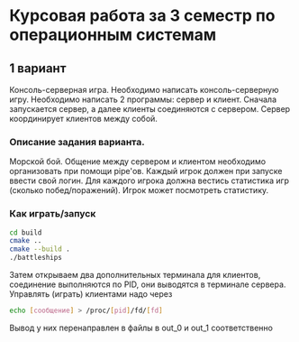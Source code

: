 # Курсовая работа за 3 семестр по операционным системам

## 1 вариант

Консоль-серверная игра. Необходимо написать консоль-серверную игру. Необходимо написать 2 программы: сервер и клиент. Сначала запускается сервер, а далее клиенты соединяются с сервером. Сервер координирует клиентов между собой.

### Описание задания варианта.

Морской бой. Общение между сервером и клиентом необходимо организовать при помощи pipe'ов. Каждый игрок должен при запуске ввести свой логин. Для каждого игрока должна вестись статистика игр (сколько побед/поражений). Игрок может посмотреть статистику.

### Как играть/запуск

```Bash
cd build
cmake ..
cmake --build .
./battleships
```

Затем открываем два дополнительных терминала для клиентов, соединение выполняются по PID, они выводятся в терминале сервера.
Управлять (играть) клиентами надо через 

```Bash
echo [сообщение] > /proc/[pid]/fd/[fd]
```

Вывод у них перенаправлен в файлы в out_0 и out_1 соответственно
